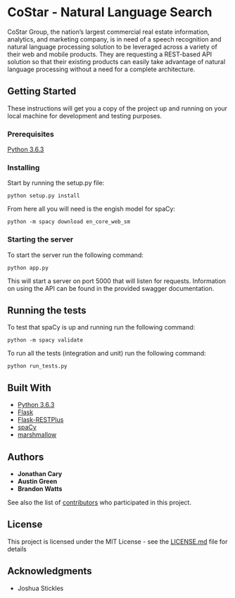 # CoStar - Natural Language Search

CoStar Group, the nation’s largest commercial real estate information, analytics, and
marketing company, is in need of a speech recognition and natural language processing solution to be leveraged across a variety of their web and mobile products. They are requesting a REST-based API solution so that their existing products can easily take advantage of natural language processing without a need for a complete architecture.

## Getting Started

These instructions will get you a copy of the project up and running on your local machine for development and testing purposes.

### Prerequisites

[Python 3.6.3](https://www.python.org/downloads/)

### Installing

Start by running the setup.py file:

```
python setup.py install
```

From here all you will need is the engish model for spaCy:

```
python -m spacy download en_core_web_sm
```

### Starting the server

To start the server run the following command:

```
python app.py
```

This will start a server on port 5000 that will listen for requests. Information on using the API can be found in the provided swagger documentation.

## Running the tests

To test that spaCy is up and running run the following command:

```
python -m spacy validate
```

To run all the tests (integration and unit) run the following command:

```
python run_tests.py
```

## Built With

* [Python 3.6.3](https://www.python.org/downloads/)
* [Flask](http://flask.pocoo.org/)
* [Flask-RESTPlus](https://flask-restplus.readthedocs.io/en/stable/)
* [spaCy](https://spacy.io/)
* [marshmallow](https://marshmallow.readthedocs.io/en/latest/#)

## Authors

* **Jonathan Cary**
* **Austin Green**
* **Brandon Watts**

See also the list of [contributors](https://github.com/brandonwatts/Capstone/graphs/contributors) who participated in this project.

## License

This project is licensed under the MIT License - see the [LICENSE.md](https://github.com/brandonwatts/Capstone/blob/master/LICENSE) file for details

## Acknowledgments

* Joshua Stickles
